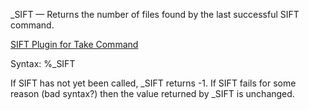 _SIFT — Returns the number of files found by the last successful SIFT command.

[SIFT Plugin for Take Command](http://prospero.unm.edu/plugins/sift.html)

Syntax:
%_SIFT

If SIFT has not yet been called, _SIFT returns -1. If SIFT fails for some reason (bad syntax?) then the value returned by _SIFT is unchanged. 

